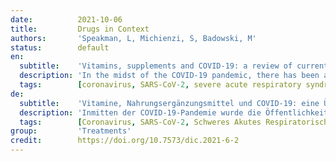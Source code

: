 ```yaml
---
date:          2021-10-06
title:         Drugs in Context
authors:       'Speakman, L, Michienzi, S, Badowski, M'
status:        default
en:
  subtitle:    'Vitamins, supplements and COVID-19: a review of currently available evidence'
  description: 'In the midst of the COVID-19 pandemic, there has been an information overload of health data (both accurate and inaccurate) available to the public. With vitamins and supplements being readily accessible, many have turned to using them in an effort to combat the virus. The purpose of this review was to analyse clinical trials regarding vitamins and supplements for the treatment of COVID-19 infections. Articles were identified through a literature search utilizing online databases and bibliographic review. A total of seven articles were identified for review. All articles evaluated the use of vitamins and supplements for the treatment of COVID-19. Drug therapies included oral vitamin D, intravenous and oral vitamin C, oral vitamin D/magnesium/vitamin B12, oral zinc, oral combination zinc/ascorbic acid, and intravenous alpha-lipoic acid. The end points of each study varied, including the Sequential Organ Failure Assessment score, mortality, rate of intensive care unit (ICU) admissions, negativity of COVID-19 tests, oxygen requirements, and symptom burden. Of the vitamins and supplements that were studied, vitamin D presented the most promising data demonstrating significant decreases in oxygen requirements, need for ICU treatment, SARS-CoV-2 RNA test positivity, and mortality. All of these benefits were exhibited in hospitalized patients. Other vitamins and supplements that were evaluated in studies did not demonstrate any statistically significant benefits. Common shortcomings of the articles included generally small sample sizes, varying sites of study (which could determine the virus variant), a lack of standard of care as background therapy, and utilization of doses that were higher than standard.'
  tags:        [coronavirus, SARS-CoV-2, severe acute respiratory syndrome coronavirus, supplement, vitamin]
de:
  subtitle:    'Vitamine, Nahrungsergänzungsmittel und COVID-19: eine Übersicht über die derzeit verfügbaren Daten'
  description: 'Inmitten der COVID-19-Pandemie wurde die Öffentlichkeit mit einer Flut von (sowohl korrekten als auch ungenauen) Gesundheitsdaten überschüttet. Da Vitamine und Nahrungsergänzungsmittel leicht zugänglich sind, versuchen viele, sie zur Bekämpfung des Virus zu verwenden. Ziel dieser Übersichtsarbeit war, klinische Studien zu Vitaminen und Nahrungsergänzungsmitteln für die Behandlung von COVID-19-Infektionen zu analysieren. Die Artikel wurden durch eine Literaturrecherche in Online-Datenbanken und eine bibliografische Überprüfung ermittelt. Insgesamt wurden sieben Artikel für die Überprüfung identifiziert. In allen Artikeln wurde die Verwendung von Vitaminen und Nahrungsergänzungsmitteln für die Behandlung von COVID-19 untersucht. Zu den medikamentösen Therapien gehörten orales Vitamin D, intravenöses und orales Vitamin C, orales Vitamin D/Magnesium/Vitamin B12, orales Zink, orale Kombination von Zink/Ascorbinsäure und intravenöse Alpha-Liponsäure. Die Endpunkte der einzelnen Studien variierten, darunter der Sequential Organ Failure Assessment Score, die Sterblichkeit, die Rate der Einweisungen in die Intensivstation, die Negativität der COVID-19-Tests, der Sauerstoffbedarf und die Symptombelastung. Von den untersuchten Vitaminen und Nahrungsergänzungsmitteln lieferte Vitamin D die vielversprechendsten Daten, die einen signifikanten Rückgang des Sauerstoffbedarfs, der Notwendigkeit einer Behandlung auf der Intensivstation, der Positivität des SARS-CoV-2-RNA-Tests und der Sterblichkeit belegen. Alle diese Vorteile traten bei hospitalisierten Patienten auf. Andere Vitamine und Nahrungsergänzungsmittel, die in Studien untersucht wurden, zeigten keine statistisch signifikanten Vorteile. Zu den gemeinsamen Mängeln der Artikel gehörten im Allgemeinen kleine Stichprobengrößen, unterschiedliche Studienorte (die die Virusvariante bestimmen könnten), das Fehlen einer Standardbehandlung als Hintergrundtherapie und die Verwendung von Dosen, die über dem Standard lagen.' 
  tags:        [Coronavirus, SARS-CoV-2, Schweres Akutes Respiratorisches Syndrom, Nahrungsergänzung, Vitamin]
group:         'Treatments'
credit:        https://doi.org/10.7573/dic.2021-6-2
---
```

